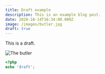 ```yaml
---
title: Draft example
description: This is an example blog post.
date: 2020-10-14T16:34:00.000Z
image: /images/butler.jpg
draft: true
---
```

This is a draft.

<!-- excerpt -->

![The butler](/images/butler.jpg)

```php
<?php
echo 'draft';
```
